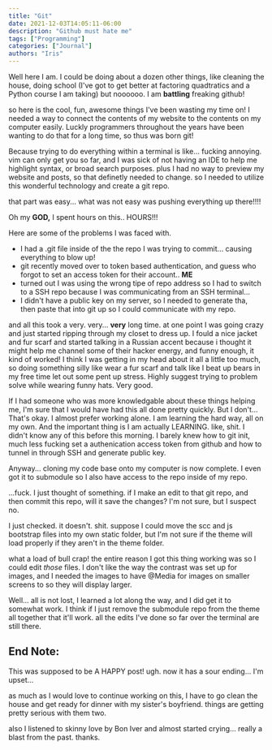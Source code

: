 ```yaml
---
title: "Git"
date: 2021-12-03T14:05:11-06:00
description: "Github must hate me"
tags: ["Programming"]
categories: ["Journal"]
authors: "Iris"
---
```


Well here I am. I could be doing about a dozen other things, like cleaning the house, doing school (I've got to get better at factoring quadtratics and a Python course I am taking) but noooooo. I am **battling** freaking github! 

so here is the cool, fun, awesome things I've been wasting my time on! I needed a way to connect the contents of my website to the contents on my computer easily. Luckly programmers throughout the years have been wanting to do that for a long time, so thus was born git! 

Because trying to do everything within a terminal is like... fucking annoying. vim can only get you so far, and I was sick of not having an IDE to help me highlight syntax, or broad search purposes. plus I had no way to preview my website and posts, so that definetly needed to change. so I needed to utilize this wonderful technology and create a git repo.

that part was easy... what was not easy was pushing everything up there!!!!

Oh my **GOD,** I spent hours on this.. HOURS!!! 

Here are some of the problems I was faced with.

- I had a .git file inside of the the repo I was trying to commit... causing everything to blow up!
- git recently moved over to token based authentication, and guess who forgot to set an access token for their account.. **ME**
- turned out I was using the wrong tipe of repo address so I had to switch to a SSH repo because I was communicating from an SSH terminal...
- I didn't have a public key on my server, so I needed to generate tha, then paste that into git up so I could communicate with my repo.

and all this took a very. very... **very** long time. at one point I was going crazy and just started ripping through my closet to dress up. I fould a nice jacket and fur scarf and started talking in a Russian accent because i thought it might help me channel some of their hacker energy, and funny enough, it kind of worked! I think I was getting in my head about it all a little too much, so doing something silly like wear a fur scarf and talk like I beat up bears in my free time let out some pent up stress. Highly suggest trying to problem solve while wearing funny hats. Very good.

If I had someone who was more knowledgable about these things helping me, I'm sure that I would have had this all done pretty quickly. But I don't... That's okay. I almost prefer working alone. I am learning the hard way, all on my own. And the important thing is I am actually LEARNING. like, shit. I didn't know any of this before this morning. I barely knew how to git init, much less fucking set a authenication access token from github and how to tunnel in through SSH and generate public key. 

Anyway... cloning my code base onto my computer is now complete. I even got it to submodule so I also have access to the repo inside of my repo.

...fuck. I just thought of something. if I make an edit to that git repo, and then commit this repo, will it save the changes? I'm not sure, but I suspect no.

I just checked. it doesn't. shit. suppose I could move the scc and js bootstrap files into my own static folder, but I'm not sure if the theme will load properly if they aren't in the theme folder.

what a load of bull crap! the entire reason I got this thing working was so I could edit *those* files. I don't like the way the contrast was set up for images, and I needed the images to have @Media for images on smaller screens to so they will display larger.

Well... all is not lost, I learned a lot along the way, and I did get it to somewhat work. I think if I just remove the submodule repo from the theme all together that it'll work. all the edits I've done so far over the terminal are still there.

## End Note:

This was supposed to be A HAPPY post! ugh. now it has a sour ending... I'm upset...

as much as I would love to continue working on this, I have to go clean the house and get ready for dinner with my sister's boyfriend. things are getting pretty serious with them two.

also I listened to skinny love by Bon Iver and almost started crying... really a blast from the past. thanks.
